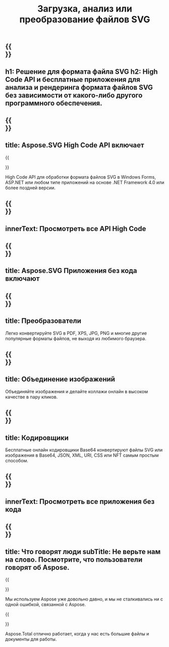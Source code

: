 ﻿---
translation: true
template: _template.md
title: Загрузка, анализ или преобразование файлов SVG
weight: 30
url: /
description: High Code API и бесплатные приложения для обработки и преобразования SVG в форматы PDF, XPS и изображений.
---

{{<section banner>}}
---
h1: Решение для формата файла SVG
h2: High Code API и бесплатные приложения для анализа и рендеринга формата файлов SVG без зависимости от какого-либо другого программного обеспечения.
---

{{<section include>}}
---
title: Aspose.SVG High Code API включает
---

{{<section net>}}

High Code API для обработки формата файлов SVG в Windows Forms, ASP.NET или любом типе приложений на основе .NET Framework 4.0 или более поздней версии.


{{<section button1>}}
---
innerText: Просмотреть все API High Code
---

{{<section apps>}}
---
title: Aspose.SVG Приложения без кода включают
---

{{<section converters>}}
---
title: Преобразователи
---

Легко конвертируйте SVG в PDF, XPS, JPG, PNG и многие другие популярные форматы файлов, не выходя из любимого браузера.

{{<section mergers>}}
---
title: Объединение изображений
---

Объединяйте изображения и делайте коллажи онлайн в высоком качестве в пару кликов.

{{<section encoders>}}
---
title: Кодировщики
---

Бесплатные онлайн кодировщики Base64 конвертируют файлы SVG или изображения в Base64, JSON, XML, URI, CSS или NFT самым простым способом.

{{<section button2>}}
---
innerText: Просмотреть все приложения без кода
---

{{<section people>}}
---
title: Что говорят люди
subTitle: Не верьте нам на слово. Посмотрите, что пользователи говорят об Aspose.
---

{{<section first>}}

Мы используем Aspose уже довольно давно, и мы не сталкивались ни с одной ошибкой, связанной с Aspose.

{{<section second>}}

Aspose.Total отлично работает, когда у нас есть большие файлы и документы для работы.